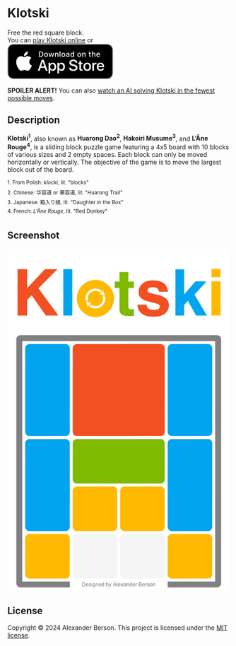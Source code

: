 # Klotski

Free the red square block.   
You can [play Klotski online](https://alex-berson.github.io/klotski/) or <br>
[<img src="images/Download_on_the_App_Store_Badge_US-UK_RGB_blk_092917.svg">](https://apps.apple.com/us/app/klotski/id6502583899)

**SPOILER ALERT!** You can also [watch an AI solving Klotski in the fewest possible moves](https://alex-berson.github.io/klotski/?mode=ai).

## Description

**Klotski<sup>1</sup>**, also known as **Huarong Dao<sup>2</sup>**, **Hakoiri Musume<sup>3</sup>**, and **L’Âne Rouge<sup>4</sup>**, is a sliding block puzzle game featuring a 4x5 board with 10 blocks of various sizes and 2 empty spaces. Each block can only be moved horizontally or vertically. The objective of the game is to move the largest block out of the board.

<sup>1. From Polish: *klocki*, lit. "blocks"  
2. Chinese: 华容道 or 華容道, lit. "Huarong Trail"  
3. Japanese: 箱入り娘, lit. "Daughter in the Box"  
4. French: *L’Âne Rouge*, lit. "Red Donkey"
</sup>  

## Screenshot

<p align="center">
  <img src="images/screenshot.png" alt="Screenshot">
</p>

## License

Copyright &copy; 2024 Alexander Berson. This project is licensed under the [MIT license](LICENSE.txt "MIT License").

